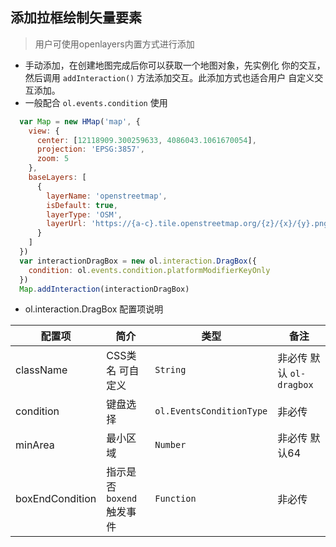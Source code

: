 ## 添加拉框绘制矢量要素

> 用户可使用openlayers内置方式进行添加

* 手动添加，在创建地图完成后你可以获取一个地图对象，先实例化
  你的交互，然后调用 ``addInteraction()`` 方法添加交互。此添加方式也适合用户
  自定义交互添加。
* 一般配合 ```ol.events.condition``` 使用
  
```javascript
  var Map = new HMap('map', {
    view: {
      center: [12118909.300259633, 4086043.1061670054],
      projection: 'EPSG:3857',
      zoom: 5
    },
    baseLayers: [
      {
        layerName: 'openstreetmap',
        isDefault: true,
        layerType: 'OSM',
        layerUrl: 'https://{a-c}.tile.openstreetmap.org/{z}/{x}/{y}.png'
      }
    ]
  })
  var interactionDragBox = new ol.interaction.DragBox({
    condition: ol.events.condition.platformModifierKeyOnly
  })
  Map.addInteraction(interactionDragBox)
```  

* ol.interaction.DragBox 配置项说明

| 配置项 | 简介 | 类型 | 备注 |
| --- | --- |--- | --- |
| className | CSS类名 可自定义 | `String` | 非必传 默认 ```ol-dragbox``` |
| condition | 键盘选择 | `ol.EventsConditionType` | 非必传 |
| minArea | 最小区域 | `Number` | 非必传 默认64 |
| boxEndCondition | 指示是否`boxend`触发事件 | `Function` | 非必传 |
